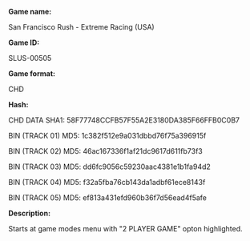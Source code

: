 **Game name:**

San Francisco Rush - Extreme Racing (USA)

**Game ID:**

SLUS-00505

**Game format:**

CHD

**Hash:**

CHD DATA SHA1: 58F77748CCFB57F55A2E3180DA385F66FFB0C0B7

BIN (TRACK 01) MD5: 1c382f512e9a031dbbd76f75a396915f

BIN (TRACK 02) MD5: 46ac167336f1af21dc9617d611fb73f3

BIN (TRACK 03) MD5: dd6fc9056c59230aac4381e1b1fa94d2

BIN (TRACK 04) MD5: f32a5fba76cb143da1adbf61ece8143f

BIN (TRACK 05) MD5: ef813a431efd960b36f7d56ead4f5afe

**Description:**

Starts at game modes menu with "2 PLAYER GAME" opton highlighted.